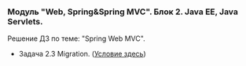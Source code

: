 ﻿### Модуль "Web, Spring&Spring MVC". Блок 2. Java EE, Java Servlets.
Решение ДЗ по теме: "Spring Web MVC".

* Задача 2.3 Migration. ([Условие здесь](https://github.com/netology-code/jspr-homeworks/tree/master/06_mvc))